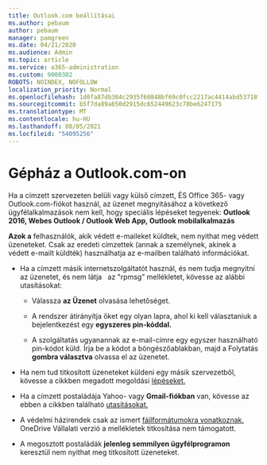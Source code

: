 ```yaml
---
title: Outlook.com beállításai
ms.author: pebaum
author: pebaum
manager: pamgreen
ms.date: 04/21/2020
ms.audience: Admin
ms.topic: article
ms.service: o365-administration
ms.custom: 9000302
ROBOTS: NOINDEX, NOFOLLOW
localization_priority: Normal
ms.openlocfilehash: 1d0fa87db304c2935f60848bf69c0fcc2217ac4414abd53718f418785e8804c5
ms.sourcegitcommit: b5f7da89a650d2915dc652449623c78be6247175
ms.translationtype: MT
ms.contentlocale: hu-HU
ms.lasthandoff: 08/05/2021
ms.locfileid: "54095256"
---
```

# <a name="settings-in-outlookcom"></a>Gépház a Outlook.com-on

Ha a címzett szervezeten belüli vagy külső címzett, ÉS Office 365- vagy Outlook.com-fiókot használ, az üzenet megnyitásához a következő ügyfélalkalmazások nem kell, hogy speciális lépéseket tegyenek: **Outlook 2016, Webes Outlook / Outlook Web App, Outlook mobilalkalmazás**

**Azok a** felhasználók, akik védett e-maileket küldtek, nem nyithat meg védett üzeneteket. Csak az eredeti címzettek (annak a személynek, akinek a védett e-mailt küldték) használhatja az e-mailben található információkat.

- Ha a címzett másik internetszolgáltatót használ, és nem tudja megnyitni az üzenetet, és nem látja &nbsp; az "rpmsg" mellékletet, kövesse az alábbi utasításokat:
    
    - Válassza **az Üzenet** olvasása lehetőséget.
    
    - A rendszer átirányítja őket egy olyan lapra, ahol ki kell választaniuk a bejelentkezést egy **egyszeres pin-kóddal.**
    
    - A szolgáltatás ugyanannak az e-mail-címre egy egyszer használható pin-kódot küld. Írja be a kódot a böngészőablakban, majd a Folytatás **gombra választva** olvassa el az üzenetet.

- Ha nem tud titkosított üzeneteket küldeni egy másik szervezetből, kövesse a cikkben megadott megoldási [lépéseket.](https://support.office.com/article/known-issues-opening-irm-protected-emails-sent-from-users-in-other-office-365-organizations-0dec0593-a05d-4aa2-8445-9311ebab3164)

- Ha a címzett postaládája Yahoo- vagy **Gmail-fiókban** van, kövesse az ebben a cikkben </span> található [utasításokat.](https://support.office.com/article/how-do-i-open-a-protected-message-1157a286-8ecc-4b1e-ac43-2a608fbf3098)

- A védelmi házirendek csak az ismert [fájlformátumokra vonatkoznak.](https://docs.microsoft.com/azure/information-protection/rms-client/client-admin-guide-file-types) OneDrive Vállalati verzió a mellékletek titkosítása nem támogatott.

- A megosztott postaládák **jelenleg semmilyen ügyfélprogramon** keresztül nem nyithat meg titkosított üzeneteket. 
